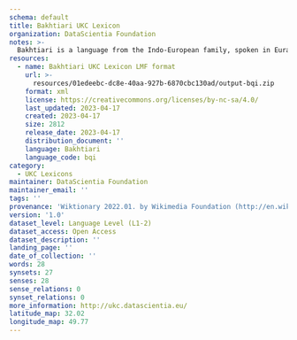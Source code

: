 ```yaml
---
schema: default
title: Bakhtiari UKC Lexicon
organization: DataScientia Foundation
notes: >-
  Bakhtiari is a language from the Indo-European family, spoken in Eurasia. The UKC Lexicon of Bakhtiari is represented as a lexico-semantic network. It consists of words, word senses, synsets, as well as sense-level and synset-level relationships.
resources:
  - name: Bakhtiari UKC Lexicon LMF format
    url: >-
      resources/01edeebc-dc8e-40aa-927b-6870cbc130ad/output-bqi.zip
    format: xml
    license: https://creativecommons.org/licenses/by-nc-sa/4.0/
    last_updated: 2023-04-17
    created: 2023-04-17
    size: 2812
    release_date: 2023-04-17
    distribution_document: ''
    language: Bakhtiari
    language_code: bqi
category:
  - UKC Lexicons
maintainer: DataScientia Foundation
maintainer_email: ''
tags: ''
provenance: 'Wiktionary 2022.01. by Wikimedia Foundation (http://en.wiktionary.org); CogNet 2.1 by Khuyagbaatar Batsuren, National University of Mongolia (http://cognet.ukc.disi.unitn.it); Princeton WordNet 2.1 by Princeton University (https://wordnet.princeton.edu)'
version: '1.0'
dataset_level: Language Level (L1-2)
dataset_access: Open Access
dataset_description: ''
landing_page: ''
date_of_collection: ''
words: 28
synsets: 27
senses: 28
sense_relations: 0
synset_relations: 0
more_information: http://ukc.datascientia.eu/
latitude_map: 32.02
longitude_map: 49.77
---
```

